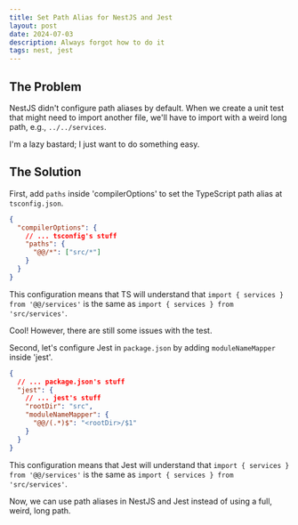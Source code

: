 ```yaml
---
title: Set Path Alias for NestJS and Jest
layout: post
date: 2024-07-03
description: Always forgot how to do it
tags: nest, jest
---
```


## The Problem

NestJS didn't configure path aliases by default. When we create a unit test that might need to import another file, we'll have to import with a weird long path, e.g., `../../services`.

I'm a lazy bastard; I just want to do something easy.

## The Solution

First, add `paths` inside 'compilerOptions' to set the TypeScript path alias at `tsconfig.json`.

```json
{
  "compilerOptions": {
    // ... tsconfig's stuff
    "paths": {
      "@@/*": ["src/*"]
    }
  }
}
```

This configuration means that TS will understand that `import { services } from '@@/services'` is the same as `import { services } from 'src/services'`.

Cool! However, there are still some issues with the test.

Second, let's configure Jest in `package.json` by adding `moduleNameMapper` inside 'jest'.

```json
{
  // ... package.json's stuff
  "jest": {
    // ... jest's stuff
    "rootDir": "src",
    "moduleNameMapper": {
      "@@/(.*)$": "<rootDir>/$1"
    }
  }
}
```

This configuration means that Jest will understand that `import { services } from '@@/services'` is the same as `import { services } from 'src/services'`.

Now, we can use path aliases in NestJS and Jest instead of using a full, weird, long path.
